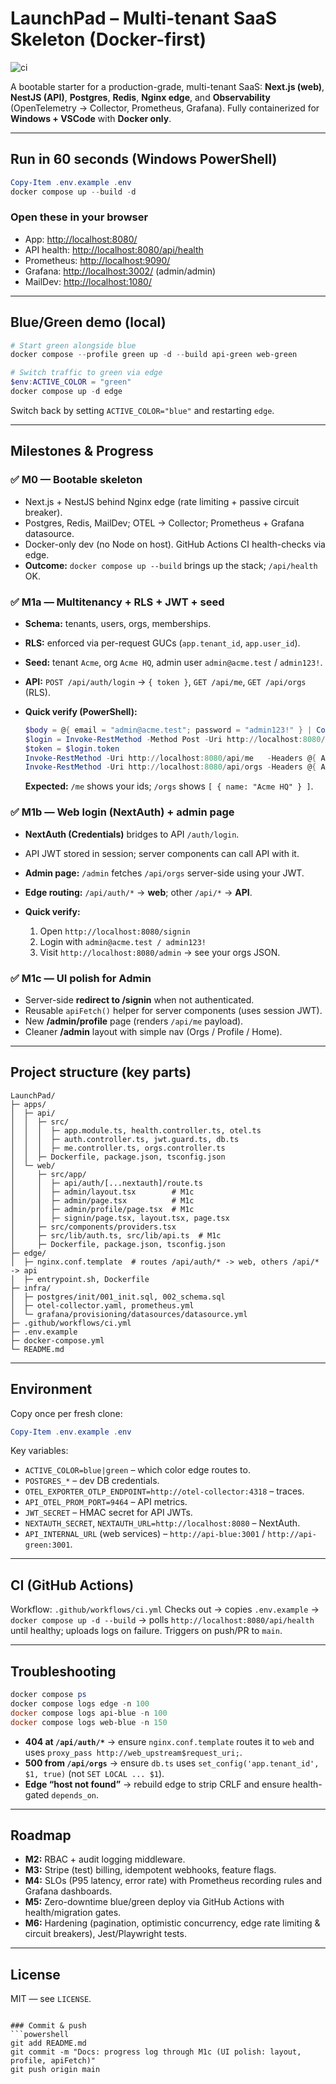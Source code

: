# LaunchPad – Multi-tenant SaaS Skeleton (Docker-first)

![ci](https://github.com/Araychaudhuri/LaunchPad/actions/workflows/ci.yml/badge.svg?branch=main)

A bootable starter for a production-grade, multi-tenant SaaS: **Next.js (web)**, **NestJS (API)**, **Postgres**, **Redis**, **Nginx edge**, and **Observability** (OpenTelemetry → Collector, Prometheus, Grafana). Fully containerized for **Windows + VSCode** with **Docker only**.

---

## Run in 60 seconds (Windows PowerShell)
```powershell
Copy-Item .env.example .env
docker compose up --build -d
````

### Open these in your browser

* App: [http://localhost:8080/](http://localhost:8080/)
* API health: [http://localhost:8080/api/health](http://localhost:8080/api/health)
* Prometheus: [http://localhost:9090/](http://localhost:9090/)
* Grafana: [http://localhost:3002/](http://localhost:3002/) (admin/admin)
* MailDev: [http://localhost:1080/](http://localhost:1080/)

---

## Blue/Green demo (local)

```powershell
# Start green alongside blue
docker compose --profile green up -d --build api-green web-green

# Switch traffic to green via edge
$env:ACTIVE_COLOR = "green"
docker compose up -d edge
```

Switch back by setting `ACTIVE_COLOR="blue"` and restarting `edge`.

---

## Milestones & Progress

### ✅ M0 — Bootable skeleton

* Next.js + NestJS behind Nginx edge (rate limiting + passive circuit breaker).
* Postgres, Redis, MailDev; OTEL → Collector; Prometheus + Grafana datasource.
* Docker-only dev (no Node on host). GitHub Actions CI health-checks via edge.
* **Outcome:** `docker compose up --build` brings up the stack; `/api/health` OK.

### ✅ M1a — Multitenancy + RLS + JWT + seed

* **Schema:** tenants, users, orgs, memberships.
* **RLS:** enforced via per-request GUCs (`app.tenant_id`, `app.user_id`).
* **Seed:** tenant `Acme`, org `Acme HQ`, admin user `admin@acme.test` / `admin123!`.
* **API:** `POST /api/auth/login` → `{ token }`, `GET /api/me`, `GET /api/orgs` (RLS).
* **Quick verify (PowerShell):**

  ```powershell
  $body = @{ email = "admin@acme.test"; password = "admin123!" } | ConvertTo-Json
  $login = Invoke-RestMethod -Method Post -Uri http://localhost:8080/api/auth/login -ContentType "application/json" -Body $body
  $token = $login.token
  Invoke-RestMethod -Uri http://localhost:8080/api/me   -Headers @{ Authorization = "Bearer $token" }
  Invoke-RestMethod -Uri http://localhost:8080/api/orgs -Headers @{ Authorization = "Bearer $token" }
  ```

  **Expected:** `/me` shows your ids; `/orgs` shows `[ { name: "Acme HQ" } ]`.

### ✅ M1b — Web login (NextAuth) + admin page

* **NextAuth (Credentials)** bridges to API `/auth/login`.
* API JWT stored in session; server components can call API with it.
* **Admin page:** `/admin` fetches `/api/orgs` server-side using your JWT.
* **Edge routing:** `/api/auth/*` → **web**; other `/api/*` → **API**.
* **Quick verify:**

  1. Open `http://localhost:8080/signin`
  2. Login with `admin@acme.test / admin123!`
  3. Visit `http://localhost:8080/admin` → see your orgs JSON.

### ✅ M1c — UI polish for Admin

* Server-side **redirect to /signin** when not authenticated.
* Reusable `apiFetch()` helper for server components (uses session JWT).
* New **/admin/profile** page (renders `/api/me` payload).
* Cleaner **/admin** layout with simple nav (Orgs / Profile / Home).

---

## Project structure (key parts)

```
LaunchPad/
├─ apps/
│  ├─ api/
│  │  ├─ src/
│  │  │  ├─ app.module.ts, health.controller.ts, otel.ts
│  │  │  ├─ auth.controller.ts, jwt.guard.ts, db.ts
│  │  │  ├─ me.controller.ts, orgs.controller.ts
│  │  ├─ Dockerfile, package.json, tsconfig.json
│  └─ web/
│     ├─ src/app/
│     │  ├─ api/auth/[...nextauth]/route.ts
│     │  ├─ admin/layout.tsx        # M1c
│     │  ├─ admin/page.tsx          # M1c
│     │  ├─ admin/profile/page.tsx  # M1c
│     │  ├─ signin/page.tsx, layout.tsx, page.tsx
│     ├─ src/components/providers.tsx
│     ├─ src/lib/auth.ts, src/lib/api.ts  # M1c
│     ├─ Dockerfile, package.json, tsconfig.json
├─ edge/
│  ├─ nginx.conf.template  # routes /api/auth/* -> web, others /api/* -> api
│  ├─ entrypoint.sh, Dockerfile
├─ infra/
│  ├─ postgres/init/001_init.sql, 002_schema.sql
│  ├─ otel-collector.yaml, prometheus.yml
│  └─ grafana/provisioning/datasources/datasource.yml
├─ .github/workflows/ci.yml
├─ .env.example
├─ docker-compose.yml
└─ README.md
```

---

## Environment

Copy once per fresh clone:

```powershell
Copy-Item .env.example .env
```

Key variables:

* `ACTIVE_COLOR=blue|green` – which color edge routes to.
* `POSTGRES_*` – dev DB credentials.
* `OTEL_EXPORTER_OTLP_ENDPOINT=http://otel-collector:4318` – traces.
* `API_OTEL_PROM_PORT=9464` – API metrics.
* `JWT_SECRET` – HMAC secret for API JWTs.
* `NEXTAUTH_SECRET`, `NEXTAUTH_URL=http://localhost:8080` – NextAuth.
* `API_INTERNAL_URL` (web services) – `http://api-blue:3001` / `http://api-green:3001`.

---

## CI (GitHub Actions)

Workflow: `.github/workflows/ci.yml`
Checks out → copies `.env.example` → `docker compose up -d --build` → polls `http://localhost:8080/api/health` until healthy; uploads logs on failure. Triggers on push/PR to `main`.

---

## Troubleshooting

```powershell
docker compose ps
docker compose logs edge -n 100
docker compose logs api-blue -n 100
docker compose logs web-blue -n 150
```

* **404 at `/api/auth/*`** → ensure `nginx.conf.template` routes it to `web` and uses `proxy_pass http://web_upstream$request_uri;`.
* **500 from `/api/orgs`** → ensure `db.ts` uses `set_config('app.tenant_id', $1, true)` (not `SET LOCAL ... $1`).
* **Edge “host not found”** → rebuild edge to strip CRLF and ensure health-gated `depends_on`.

---

## Roadmap

* **M2:** RBAC + audit logging middleware.
* **M3:** Stripe (test) billing, idempotent webhooks, feature flags.
* **M4:** SLOs (P95 latency, error rate) with Prometheus recording rules and Grafana dashboards.
* **M5:** Zero-downtime blue/green deploy via GitHub Actions with health/migration gates.
* **M6:** Hardening (pagination, optimistic concurrency, edge rate limiting & circuit breakers), Jest/Playwright tests.

---

## License

MIT — see `LICENSE`.

````

### Commit & push
```powershell
git add README.md
git commit -m "Docs: progress log through M1c (UI polish: layout, profile, apiFetch)"
git push origin main
````
